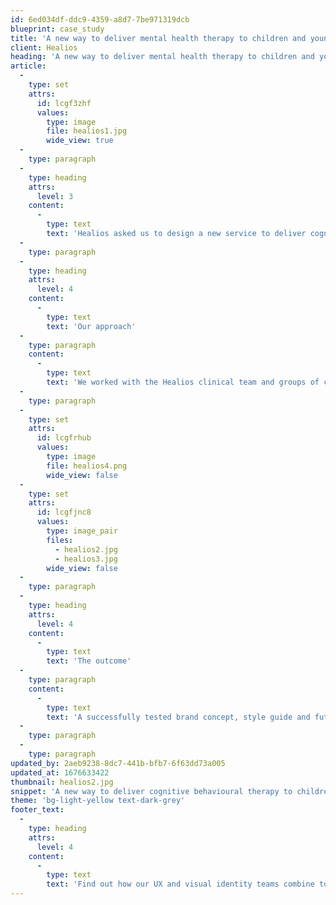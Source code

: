 ```yaml
---
id: 6ed034df-ddc9-4359-a8d7-7be971319dcb
blueprint: case_study
title: 'A new way to deliver mental health therapy to children and young people'
client: Healios
heading: 'A new way to deliver mental health therapy to children and young people'
article:
  -
    type: set
    attrs:
      id: lcgf3zhf
      values:
        type: image
        file: healios1.jpg
        wide_view: true
  -
    type: paragraph
  -
    type: heading
    attrs:
      level: 3
    content:
      -
        type: text
        text: 'Healios asked us to design a new service to deliver cognitive behavioural therapy to children and young people aged 11-17yrs. It needed to be something they could relate to and importantly, look forward to using.'
  -
    type: paragraph
  -
    type: heading
    attrs:
      level: 4
    content:
      -
        type: text
        text: 'Our approach'
  -
    type: paragraph
    content:
      -
        type: text
        text: 'We worked with the Healios clinical team and groups of children from ages 11-17 to design a new chatbot character, tone of voice and interface, as well as create the UX framework to ensure it fit seamlessly into their lives.'
  -
    type: paragraph
  -
    type: set
    attrs:
      id: lcgfrhub
      values:
        type: image
        file: healios4.png
        wide_view: false
  -
    type: set
    attrs:
      id: lcgfjnc8
      values:
        type: image_pair
        files:
          - healios2.jpg
          - healios3.jpg
        wide_view: false
  -
    type: paragraph
  -
    type: heading
    attrs:
      level: 4
    content:
      -
        type: text
        text: 'The outcome'
  -
    type: paragraph
    content:
      -
        type: text
        text: 'A successfully tested brand concept, style guide and future insights for a successful launch. Within 5 months, the pilot product was successfully launched to approx. 5,000 children and young people across Europe.'
  -
    type: paragraph
  -
    type: paragraph
updated_by: 2aeb9238-8dc7-441b-bfb7-6f63dd73a005
updated_at: 1676633422
thumbnail: healios2.jpg
snippet: 'A new way to deliver cognitive behavioural therapy to children and young people'
theme: 'bg-light-yellow text-dark-grey'
footer_text:
  -
    type: heading
    attrs:
      level: 4
    content:
      -
        type: text
        text: 'Find out how our UX and visual identity teams combine to create compelling product experiences.'
---
```

